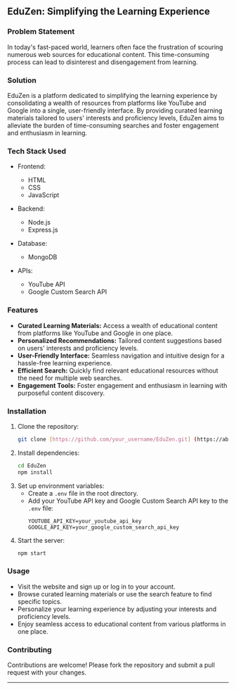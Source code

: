 ## EduZen: Simplifying the Learning Experience

### Problem Statement
In today's fast-paced world, learners often face the frustration of scouring numerous web sources for educational content. This time-consuming process can lead to disinterest and disengagement from learning. 

### Solution
EduZen is a platform dedicated to simplifying the learning experience by consolidating a wealth of resources from platforms like YouTube and Google into a single, user-friendly interface. By providing curated learning materials tailored to users' interests and proficiency levels, EduZen aims to alleviate the burden of time-consuming searches and foster engagement and enthusiasm in learning.

### Tech Stack Used
- Frontend:
  - HTML
  - CSS
  - JavaScript

- Backend:
  - Node.js
  - Express.js

- Database:
  - MongoDB

- APIs:
  - YouTube API
  - Google Custom Search API

### Features
- **Curated Learning Materials:** Access a wealth of educational content from platforms like YouTube and Google in one place.
- **Personalized Recommendations:** Tailored content suggestions based on users' interests and proficiency levels.
- **User-Friendly Interface:** Seamless navigation and intuitive design for a hassle-free learning experience.
- **Efficient Search:** Quickly find relevant educational resources without the need for multiple web searches.
- **Engagement Tools:** Foster engagement and enthusiasm in learning with purposeful content discovery.

### Installation
1. Clone the repository:
   ```bash
   git clone [https://github.com/your_username/EduZen.git] (https://abhirajkumar20.github.io/EduZen/)
   ```
2. Install dependencies:
   ```bash
   cd EduZen
   npm install
   ```
3. Set up environment variables:
   - Create a `.env` file in the root directory.
   - Add your YouTube API key and Google Custom Search API key to the `.env` file:
     ```
     YOUTUBE_API_KEY=your_youtube_api_key
     GOOGLE_API_KEY=your_google_custom_search_api_key
     ```
4. Start the server:
   ```bash
   npm start
   ```

### Usage
- Visit the website and sign up or log in to your account.
- Browse curated learning materials or use the search feature to find specific topics.
- Personalize your learning experience by adjusting your interests and proficiency levels.
- Enjoy seamless access to educational content from various platforms in one place.

### Contributing
Contributions are welcome! Please fork the repository and submit a pull request with your changes.

---

